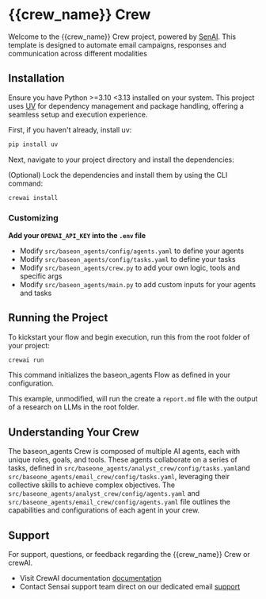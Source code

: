 # {{crew_name}} Crew

Welcome to the {{crew_name}} Crew project, powered by [SenAI](https://sensai-consulting.com). This template is designed to automate email campaigns, responses and communication across different modalities

## Installation

Ensure you have Python >=3.10 <3.13 installed on your system. This project uses [UV](https://docs.astral.sh/uv/) for dependency management and package handling, offering a seamless setup and execution experience.

First, if you haven't already, install uv:

```bash
pip install uv
```

Next, navigate to your project directory and install the dependencies:

(Optional) Lock the dependencies and install them by using the CLI command:
```bash
crewai install
```

### Customizing

**Add your `OPENAI_API_KEY` into the `.env` file**

- Modify `src/baseon_agents/config/agents.yaml` to define your agents
- Modify `src/baseon_agents/config/tasks.yaml` to define your tasks
- Modify `src/baseon_agents/crew.py` to add your own logic, tools and specific args
- Modify `src/baseon_agents/main.py` to add custom inputs for your agents and tasks

## Running the Project

To kickstart your flow and begin execution, run this from the root folder of your project:

```bash
crewai run
```

This command initializes the baseon_agents Flow as defined in your configuration.

This example, unmodified, will run the create a `report.md` file with the output of a research on LLMs in the root folder.

## Understanding Your Crew

The baseon_agents Crew is composed of multiple AI agents, each with unique roles, goals, and tools. These agents collaborate on a series of tasks, defined in `src/baseone_agents/analyst_crew/config/tasks.yaml`and `src/baseone_agents/email_crew/config/tasks.yaml`, leveraging their collective skills to achieve complex objectives. The `src/baseone_agents/analyst_crew/config/agents.yaml` and `src/baseone_agents/email_crew/config/agents.yaml` file outlines the capabilities and configurations of each agent in your crew.

## Support

For support, questions, or feedback regarding the {{crew_name}} Crew or crewAI.

- Visit CrewAI documentation [documentation](https://docs.crewai.com)
- Contact Sensai support team direct on our dedicated email [support](support@sensai-consulting.com)

